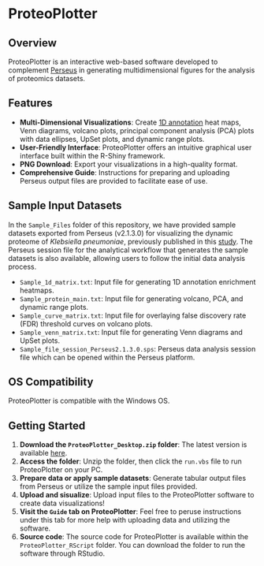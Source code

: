 
# ProteoPlotter

## Overview
ProteoPlotter is an interactive web-based software developed to complement [Perseus](https://maxquant.net/perseus/) in generating multidimensional figures for the analysis of proteomics datasets.  

## Features
- **Multi-Dimensional Visualizations**: Create [1D annotation](https://doi.org/10.1186/1471-2105-13-S16-S12) heat maps, Venn diagrams, volcano plots, principal component analysis (PCA) plots with data ellipses, UpSet plots, and dynamic range plots.
- **User-Friendly Interface**: ProteoPlotter offers an intuitive graphical user interface built within the R-Shiny framework.
- **PNG Download**: Export your visualizations in a high-quality format.
- **Comprehensive Guide**: Instructions for preparing and uploading Perseus output files are provided to facilitate ease of use.

## Sample Input Datasets
In the `Sample_Files` folder of this repository, we have provided sample datasets exported from Perseus (v2.1.3.0) for visualizing the dynamic proteome of *Klebsiella pneumoniae*, previously published in this [study](https://doi.org/10.3389/fmicb.2020.00546). The Perseus session file for the analytical workflow that generates the sample datasets is also available, allowing users to follow the initial data analysis process. 
- `Sample_1d_matrix.txt`: Input file for generating 1D annotation enrichment heatmaps.
- `Sample_protein_main.txt`: Input file for generating volcano, PCA, and dynamic range plots.  
- `Sample_curve_matrix.txt`: Input file for overlaying false discovery rate (FDR) threshold curves on volcano plots. 
- `Sample_venn_matrix.txt`: Input file for generating Venn diagrams and UpSet plots. 
- `Sample_file_session_Perseus2.1.3.0.sps`: Perseus data analysis session file which can be opened within the Perseus platform. 

## OS Compatibility
ProteoPlotter is compatible with the Windows OS. 

## Getting Started
1. **Download the `ProteoPlotter_Desktop.zip` folder**: The latest version is available [here](https://github.com/JGM-Lab-UoG/Extending_Perseus-Esther-/releases/tag/v1.0.0).
2. **Access the folder**: Unzip the folder, then click the `run.vbs` file to run ProteoPlotter on your PC. 
3. **Prepare data or apply sample datasets**: Generate tabular output files from Perseus or utilize the sample input files provided.
4. **Upload and sisualize**: Upload input files to the ProteoPlotter software to create data visualizations!
5. **Visit the `Guide` tab on ProteoPlotter**: Feel free to peruse instructions under this tab for more help with uploading data and utilizing the software.
6. **Source code**: The source code for ProteoPlotter is available within the `ProteoPlotter_RScript` folder. You can download the folder to run the software through RStudio.  



